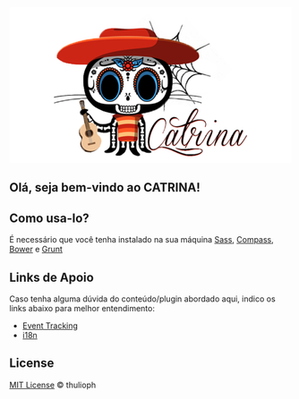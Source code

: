 ![Logo](logo-bg.png "Catrina")

## Olá, seja bem-vindo ao CATRINA!

## Como usa-lo?

É necessário que você tenha instalado na sua máquina [Sass](http://sass-lang.com), [Compass](http://compass-style.org/), [Bower](http://bower.io/) e [Grunt](http://gruntjs.com/)


## Links de Apoio

Caso tenha alguma dúvida do conteúdo/plugin abordado aqui, indico os links abaixo para melhor entendimento:


- [Event Tracking](https://developers.google.com/analytics/devguides/collection/gajs/eventTrackerGuide?hl=pt-BR)
- [i18n](http://i18next.com/)


## License

[MIT License](http://thulioph.mit-license.org/) © thulioph
